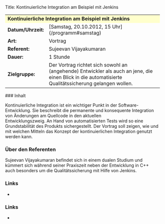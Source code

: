 Title: Kontinuierliche Integration am Beispiel mit Jenkins

<table border="0" cellpadding="3" cellspacing="0" width="100%">
<tr>
<td colspan="3" style="font-weight: bold; background-color: #ffffcc;">
Kontinuierliche Integration am Beispiel mit Jenkins

</td>
</tr>
<tr>
<td style="font-weight: bold;">
Datum/Uhrzeit:

</td>
<td>
[Samstag, 20.10.2012, 15 Uhr](/programm#samstag)

</td>
</tr>
<tr>
<td style="font-weight: bold;">
Art:

</td>
<td>
Vortrag

</td>
</tr>
<tr>
<td style="font-weight: bold;">
Referent:

</td>
<td>
Sujeevan Vijayakumaran

</td>
</tr>
<tr>
<td style="font-weight: bold;">
Dauer:

</td>
<td>
1 Stunde

</td>
</tr>
<tr>
<td style="font-weight: bold;">
Zielgruppe:

</td>
<td>
Der Vortrag richtet sich sowohl an (angehende) Entwickler als auch an
jene, die einen Blick in die automatisierte Qualitätssicherung gelangen
wollen.

</td>
</tr>
</table>
### Inhalt

Kontinuierliche Integration ist ein wichtiger Punkt in der
Software-Entwicklung. Sie beschreibt die permanente und konsequente
Integration von Änderungen am Quellcode in den aktuellen\
Entwicklungszweig. An Hand von automatisierten Tests wird so eine
Grundstabilität des Produkts sichergestellt. Der Vortrag soll zeigen,
wie und mit welchen Mitteln das Konzept der kontinuierlichen Integration
genutzt werden kann.

### Über den Referenten

Sujeevan Vijayakumaran befindet sich in einem dualen Studium und kümmert
sich während seiner Praxiszeit neben der Entwicklung in C++ auch
besonders um die Qualitätssicherung mit Hilfe von Jenkins.

### Links

-   

### Links

-   

